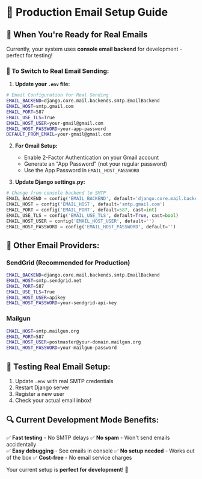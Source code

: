 # 📧 Production Email Setup Guide

## 🎯 When You're Ready for Real Emails

Currently, your system uses **console email backend** for development - perfect for testing!

### 🔧 To Switch to Real Email Sending:

1. **Update your `.env` file:**

```bash
# Email Configuration for Real Sending
EMAIL_BACKEND=django.core.mail.backends.smtp.EmailBackend
EMAIL_HOST=smtp.gmail.com
EMAIL_PORT=587
EMAIL_USE_TLS=True
EMAIL_HOST_USER=your-gmail@gmail.com
EMAIL_HOST_PASSWORD=your-app-password
DEFAULT_FROM_EMAIL=your-gmail@gmail.com
```

2. **For Gmail Setup:**
   - Enable 2-Factor Authentication on your Gmail account
   - Generate an "App Password" (not your regular password)
   - Use the App Password in `EMAIL_HOST_PASSWORD`

3. **Update Django settings.py:**

```python
# Change from console backend to SMTP
EMAIL_BACKEND = config('EMAIL_BACKEND', default='django.core.mail.backends.smtp.EmailBackend')
EMAIL_HOST = config('EMAIL_HOST', default='smtp.gmail.com')
EMAIL_PORT = config('EMAIL_PORT', default=587, cast=int)
EMAIL_USE_TLS = config('EMAIL_USE_TLS', default=True, cast=bool)
EMAIL_HOST_USER = config('EMAIL_HOST_USER', default='')
EMAIL_HOST_PASSWORD = config('EMAIL_HOST_PASSWORD', default='')
```

## 🚀 Other Email Providers:

### SendGrid (Recommended for Production)
```bash
EMAIL_BACKEND=django.core.mail.backends.smtp.EmailBackend
EMAIL_HOST=smtp.sendgrid.net
EMAIL_PORT=587
EMAIL_USE_TLS=True
EMAIL_HOST_USER=apikey
EMAIL_HOST_PASSWORD=your-sendgrid-api-key
```

### Mailgun
```bash
EMAIL_HOST=smtp.mailgun.org
EMAIL_PORT=587
EMAIL_HOST_USER=postmaster@your-domain.mailgun.org
EMAIL_HOST_PASSWORD=your-mailgun-password
```

## 🧪 Testing Real Email Setup:

1. Update `.env` with real SMTP credentials
2. Restart Django server
3. Register a new user
4. Check your actual email inbox!

## 🔍 Current Development Mode Benefits:

✅ **Fast testing** - No SMTP delays
✅ **No spam** - Won't send emails accidentally  
✅ **Easy debugging** - See emails in console
✅ **No setup needed** - Works out of the box
✅ **Cost-free** - No email service charges

Your current setup is **perfect for development**! 🎉